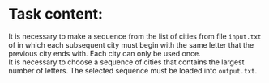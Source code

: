 # Task content:

It is necessary to make a sequence from the list of cities from file `input.txt`
of in which each subsequent city must begin with the same letter that the 
previous city ends with.  Each city can only be used once.  
It is necessary to choose a sequence of cities that contains 
the largest number of letters. 
The selected sequence must be loaded into `output.txt`.
